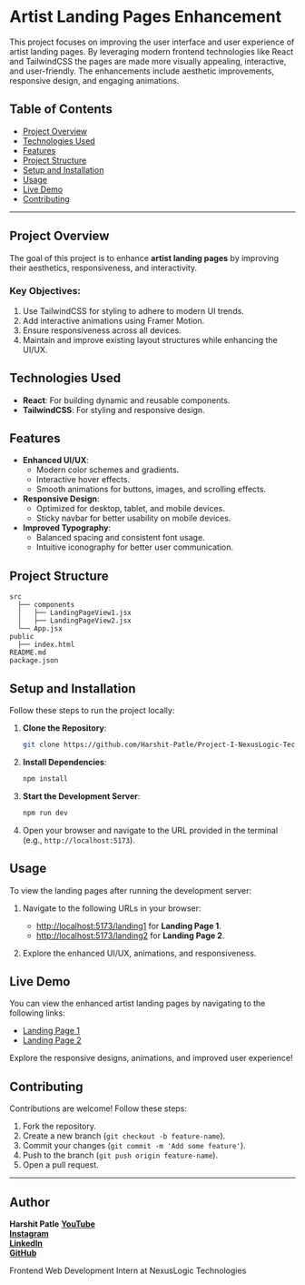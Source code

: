 # Artist Landing Pages Enhancement

This project focuses on improving the user interface and user experience of artist landing pages. By leveraging modern frontend technologies like React and TailwindCSS the pages are made more visually appealing, interactive, and user-friendly. The enhancements include aesthetic improvements, responsive design, and engaging animations.

## Table of Contents
- [Project Overview](#project-overview)
- [Technologies Used](#technologies-used)
- [Features](#features)
- [Project Structure](#project-structure)
- [Setup and Installation](#setup-and-installation)
- [Usage](#usage)
- [Live Demo](#live-demo)
- [Contributing](#contributing)

---

## Project Overview
The goal of this project is to enhance **artist landing pages** by improving their aesthetics, responsiveness, and interactivity.

### Key Objectives:
1. Use TailwindCSS for styling to adhere to modern UI trends.
2. Add interactive animations using Framer Motion.
3. Ensure responsiveness across all devices.
4. Maintain and improve existing layout structures while enhancing the UI/UX.

## Technologies Used
- **React**: For building dynamic and reusable components.
- **TailwindCSS**: For styling and responsive design.

## Features
- **Enhanced UI/UX**:
  - Modern color schemes and gradients.
  - Interactive hover effects.
  - Smooth animations for buttons, images, and scrolling effects.
- **Responsive Design**:
  - Optimized for desktop, tablet, and mobile devices.
  - Sticky navbar for better usability on mobile devices.
- **Improved Typography**:
  - Balanced spacing and consistent font usage.
  - Intuitive iconography for better user communication.

## Project Structure
```
src
  ├── components
  │   ├── LandingPageView1.jsx
  │   ├── LandingPageView2.jsx
  └── App.jsx
public
  ├── index.html
README.md
package.json
```

## Setup and Installation

Follow these steps to run the project locally:

1. **Clone the Repository**:
   ```bash
   git clone https://github.com/Harshit-Patle/Project-I-NexusLogic-Technologies.git
   ```
2. **Install Dependencies**:
   ```bash
   npm install
   ```
3. **Start the Development Server**:
   ```bash
   npm run dev
   ```
4. Open your browser and navigate to the URL provided in the terminal (e.g., `http://localhost:5173`).

## Usage

To view the landing pages after running the development server:

1. Navigate to the following URLs in your browser:
   - [http://localhost:5173/landing1](http://localhost:5173/landing1) for **Landing Page 1**.
   - [http://localhost:5173/landing2](http://localhost:5173/landing2) for **Landing Page 2**.

2. Explore the enhanced UI/UX, animations, and responsiveness.


## Live Demo

You can view the enhanced artist landing pages by navigating to the following links:

- [Landing Page 1](https://project-i-nexuslogic-technologies.vercel.app/landing1)
- [Landing Page 2](https://project-i-nexuslogic-technologies.vercel.app/landing2)

Explore the responsive designs, animations, and improved user experience!


## Contributing
Contributions are welcome! Follow these steps:
1. Fork the repository.
2. Create a new branch (`git checkout -b feature-name`).
3. Commit your changes (`git commit -m 'Add some feature'`).
4. Push to the branch (`git push origin feature-name`).
5. Open a pull request.

---

## Author

**Harshit Patle**
**[YouTube](https://www.youtube.com/@coding_version)**  
**[Instagram](https://www.instagram.com/coding_version)**  
**[LinkedIn](https://www.linkedin.com/in/harshit-patle)**  
**[GitHub](https://github.com/Harshit-Patle)**

Frontend Web Development Intern at NexusLogic Technologies  